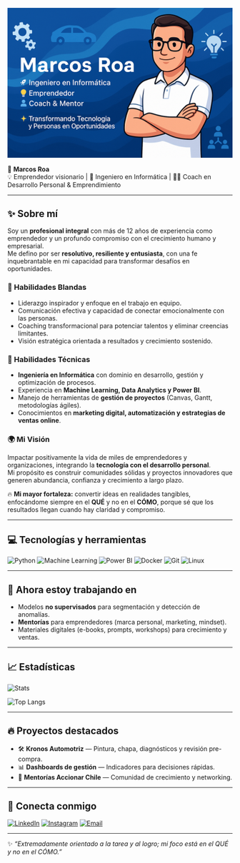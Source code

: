 <p align="center">
  <img src="ChatGPT Image 1 oct 2025, 10_00_58 p.m..png"  width="1000">
</p>


🌟 **Marcos Roa**  
💡 Emprendedor visionario | 🚀 Ingeniero en Informática | 🧑‍🏫 Coach en Desarrollo Personal & Emprendimiento  

---

## ✨ Sobre mí
Soy un **profesional integral** con más de 12 años de experiencia como emprendedor y un profundo compromiso con el crecimiento humano y empresarial.  
Me defino por ser **resolutivo, resiliente y entusiasta**, con una fe inquebrantable en mi capacidad para transformar desafíos en oportunidades.  

### 🔹 Habilidades Blandas
- Liderazgo inspirador y enfoque en el trabajo en equipo.  
- Comunicación efectiva y capacidad de conectar emocionalmente con las personas.  
- Coaching transformacional para potenciar talentos y eliminar creencias limitantes.  
- Visión estratégica orientada a resultados y crecimiento sostenido.  

### 🔹 Habilidades Técnicas
- **Ingeniería en Informática** con dominio en desarrollo, gestión y optimización de procesos.  
- Experiencia en **Machine Learning, Data Analytics y Power BI**.  
- Manejo de herramientas de **gestión de proyectos** (Canvas, Gantt, metodologías ágiles).  
- Conocimientos en **marketing digital, automatización y estrategias de ventas online**.  

### 🌍 Mi Visión
Impactar positivamente la vida de miles de emprendedores y organizaciones, integrando la **tecnología con el desarrollo personal**.  
Mi propósito es construir comunidades sólidas y proyectos innovadores que generen abundancia, confianza y crecimiento a largo plazo.  

🔥 **Mi mayor fortaleza:** convertir ideas en realidades tangibles, enfocándome siempre en el **QUÉ** y no en el **CÓMO**, porque sé que los resultados llegan cuando hay claridad y compromiso.

---

## 💻 Tecnologías y herramientas
![Python](https://img.shields.io/badge/Python-3776AB?style=for-the-badge&logo=python&logoColor=white)
![Machine Learning](https://img.shields.io/badge/Machine%20Learning-FF6F00?style=for-the-badge&logo=tensorflow&logoColor=white)
![Power BI](https://img.shields.io/badge/Power%20BI-F2C811?style=for-the-badge&logo=powerbi&logoColor=black)
![Docker](https://img.shields.io/badge/Docker-2496ED?style=for-the-badge&logo=docker&logoColor=white)
![Git](https://img.shields.io/badge/Git-F05032?style=for-the-badge&logo=git&logoColor=white)
![Linux](https://img.shields.io/badge/Linux-FCC624?style=for-the-badge&logo=linux&logoColor=black)

---

## 🚀 Ahora estoy trabajando en
- Modelos **no supervisados** para segmentación y detección de anomalías.
- **Mentorías** para emprendedores (marca personal, marketing, mindset).
- Materiales digitales (e-books, prompts, workshops) para crecimiento y ventas.

---

## 📈 Estadísticas
![Stats](https://github-readme-stats.vercel.app/api?username=Mroa29&show_icons=true&theme=radical)

![Top Langs](https://github-readme-stats.vercel.app/api/top-langs/?username=Mroa29&layout=compact&theme=radical)

---

## 🔥 Proyectos destacados
- 🛠️ **Kronos Automotriz** — Pintura, chapa, diagnósticos y revisión pre-compra.
- 📊 **Dashboards de gestión** — Indicadores para decisiones rápidas.
- 🤝 **Mentorías Accionar Chile** — Comunidad de crecimiento y networking.

---

## 🤝 Conecta conmigo
[![LinkedIn](https://img.shields.io/badge/LinkedIn-blue?style=for-the-badge&logo=linkedin)](https://www.linkedin.com/in/marcos-roa-ocampos)
[![Instagram](https://img.shields.io/badge/Instagram-purple?style=for-the-badge&logo=instagram)](https://www.instagram.com/soymarcosroa)
[![Email](https://img.shields.io/badge/Contacto-Email-orange?style=for-the-badge)](mailto:contacto@tu-dominio.cl)

---

✨ *“Extremadamente orientado a la tarea y al logro; mi foco está en el QUÉ y no en el CÓMO.”*
